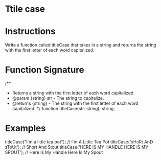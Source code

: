 # Ttile case 

# Instructions

Write a function called titleCase that takes in a string and returns the string with the first letter of each word capitalized.

# Function Signature

/**
 * Returns a string with the first letter of each word capitalized.
 * @param {string} str - The string to capitalize.
 * @returns {string} - The string with the first letter of each word capitalized.
 */
function titleCase(str: string): string;

# Examples

titleCase("I'm a little tea pot"); // I'm A Little Tea Pot
titleCase('sHoRt AnD sToUt'); // Short And Stout
titleCase('HERE IS MY HANDLE HERE IS MY SPOUT'); // Here Is My Handle Here Is My Spout